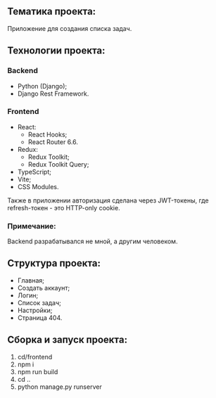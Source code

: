 ## Тематика проекта:
Приложение для создания списка задач.

## Технологии проекта:
### Backend
+ Python (Django);
+ Django Rest Framework.

### Frontend
+ React:
  + React Hooks;
  + React Router 6.6.
+ Redux:
  + Redux Toolkit;
  + Redux Toolkit Query;
+ TypeScript;
+ Vite;
+ CSS Modules.

Также в приложении авторизация сделана через JWT-токены, где refresh-токен - это HTTP-only cookie.

### Примечание:
Backend разрабатывался не мной, а другим человеком.

## Структура проекта:
- Главная;
- Создать аккаунт;
- Логин;
- Список задач;
- Настройки;
- Страница 404.


## Сборка и запуск проекта:
1. cd/frontend 
2. npm i
3. npm run build
4. cd ..
5. python manage.py runserver